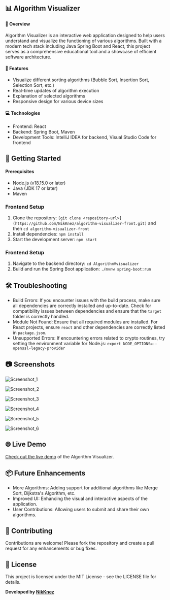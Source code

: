 ## 📊 Algorithm Visualizer 

#### 🌟 Overview
Algorithm Visualizer is an interactive web application designed to help users understand and visualize the functioning of various algorithms. Built with a modern tech stack including Java Spring Boot and React, this project serves as a comprehensive educational tool and a showcase of efficient software architecture.

#### 📄 Features
- Visualize different sorting algorithms (Bubble Sort, Insertion Sort, Selection Sort, etc.)
- Real-time updates of algorithm execution
- Explanation of selected algorithms
- Responsive design for various device sizes

#### 💻 Technologies
- Frontend: React
- Backend: Spring Boot, Maven
- Development Tools: IntelliJ IDEA for backend, Visual Studio Code for frontend

## 🚀 Getting Started
#### Prerequisites
- Node.js (v18.15.0 or later)
- Java (JDK 17 or later)
- Maven

### Frontend Setup
1. Clone the repository: `[git clone <repository-url>](https://github.com/NikKnez/algorithm-visualizer-front.git)` and then
`cd algorithm-visualizer-front`
2. Install dependencies: `npm install`
3. Start the development server: `npm start`

### Frontend Setup
1. Navigate to the backend directory: `cd AlgorithmVvisualizer`
2. Build and run the Spring Boot application: `./mvnw spring-boot:run`

## 🛠️ Troubleshooting
- Build Errors: If you encounter issues with the build process, make sure all dependencies are correctly installed and up-to-date. Check for compatibility issues between dependencies and ensure that the `target` folder is correctly handled.
- Module Not Found: Ensure that all required modules are installed. For React projects, ensure `react` and other dependencies are correctly listed in `package.json`.
- Unsupported Errors: If encountering errors related to crypto routines, try setting the environment variable for Node.js: `export NODE_OPTIONS=--openssl-legacy-provider`

## 📷 Screenshots

![Screenshot_1](frontend/src/images/Screenshot_1.png)

![Screenshot_2](frontend/src/images/Screenshot_2.png)

![Screenshot_3](frontend/src/images/Screenshot_3.png)

![Screenshot_4](frontend/src/images/Screenshot_4.png)

![Screenshot_5](frontend/src/images/Screenshot_5.png)

![Screenshot_6](frontend/src/images/Screenshot_6.png)

## 🌐 Live Demo

[Check out the live demo](https://algvisual.netlify.app) of the Algorithm Visualizer.


## 📦 Future Enhancements
-	More Algorithms: Adding support for additional algorithms like Merge Sort, Dijkstra's Algorithm, etc.
- Improved UI: Enhancing the visual and interactive aspects of the application.
- User Contributions: Allowing users to submit and share their own algorithms.

## 🤝 Contributing

Contributions are welcome! Please fork the repository and create a pull request for any enhancements or bug fixes.

## 📝 License
This project is licensed under the MIT License - see the LICENSE file for details.


**Developed by [NikKnez](https://github.com/NikKnez)**

